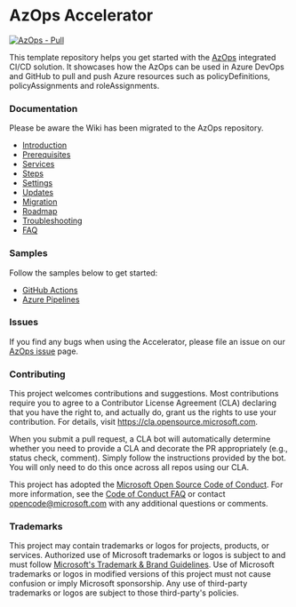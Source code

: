 # AzOps Accelerator
[![AzOps - Pull](https://github.com/ElYusubov/eslz/actions/workflows/pull.yml/badge.svg)](https://github.com/ElYusubov/eslz/actions/workflows/pull.yml)

This template repository helps you get started with the [AzOps](https://github.com/Azure/AzOps) integrated CI/CD solution. It showcases how the AzOps can be used in Azure DevOps and GitHub to pull and push Azure resources such as policyDefinitions, policyAssignments and roleAssignments. 

### Documentation

Please be aware the Wiki has been migrated to the AzOps repository.

* [Introduction](https://github.com/azure/azops/wiki/introduction)
* [Prerequisites](https://github.com/azure/azops/wiki/prerequisites)
* [Services](https://github.com/azure/azops/wiki/services)
* [Steps](https://github.com/azure/azops/wiki/steps)
* [Settings](https://github.com/azure/azops/wiki/settings)
* [Updates](https://github.com/azure/azops/wiki/updates)
* [Migration](https://github.com/azure/azops/wiki/migration)
* [Roadmap](https://github.com/azure/azops/wiki/roadmap)
* [Troubleshooting](https://github.com/azure/azops/wiki/troubleshooting)
* [FAQ](https://github.com/azure/azops/wiki/frequently-asked-questions)

### Samples

Follow the samples below to get started:

* [GitHub Actions](https://github.com/Azure/AzOps-Accelerator/tree/main/.github/)
* [Azure Pipelines](https://github.com/Azure/AzOps-Accelerator/tree/main/.pipelines/)

### Issues

If you find any bugs when using the Accelerator, please file an issue on our [AzOps issue](https://github.com/azure/azops/issues) page.

### Contributing

This project welcomes contributions and suggestions. Most contributions require you to agree to a
Contributor License Agreement (CLA) declaring that you have the right to, and actually do, grant us
the rights to use your contribution. For details, visit https://cla.opensource.microsoft.com.

When you submit a pull request, a CLA bot will automatically determine whether you need to provide
a CLA and decorate the PR appropriately (e.g., status check, comment). Simply follow the instructions
provided by the bot. You will only need to do this once across all repos using our CLA.

This project has adopted the [Microsoft Open Source Code of Conduct](https://opensource.microsoft.com/codeofconduct/).
For more information, see the [Code of Conduct FAQ](https://opensource.microsoft.com/codeofconduct/faq/) or
contact [opencode@microsoft.com](mailto:opencode@microsoft.com) with any additional questions or comments.

### Trademarks

This project may contain trademarks or logos for projects, products, or services. Authorized use of Microsoft
trademarks or logos is subject to and must follow
[Microsoft's Trademark & Brand Guidelines](https://www.microsoft.com/en-us/legal/intellectualproperty/trademarks/usage/general).
Use of Microsoft trademarks or logos in modified versions of this project must not cause confusion or imply Microsoft sponsorship.
Any use of third-party trademarks or logos are subject to those third-party's policies.

